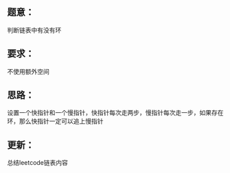 ## 题意：
判断链表中有没有环

## 要求：
不使用额外空间

## 思路：
设置一个快指针和一个慢指针，快指针每次走两步，慢指针每次走一步，如果存在环，那么快指针一定可以追上慢指针

## 更新：
总结leetcode链表内容

